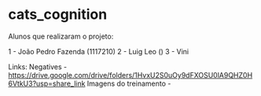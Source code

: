 # cats_cognition

Alunos que realizaram o projeto:

1 - João Pedro Fazenda (1117210)
2 - Luig Leo ()
3 - Vini

Links:
  Negatives - https://drive.google.com/drive/folders/1HvxU2S0uOy9dFXOSU0lA9QHZ0H6VtkU3?usp=share_link
  Imagens do treinamento - 
